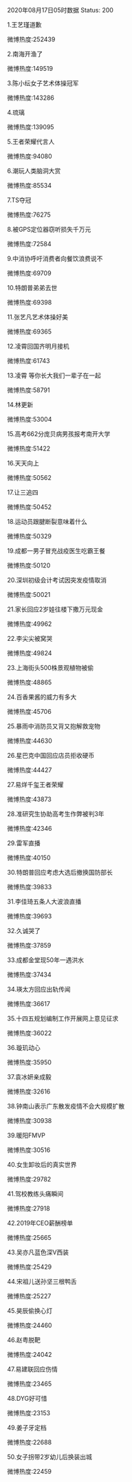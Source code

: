 2020年08月17日05时数据
Status: 200

1.王艺瑾道歉

微博热度:252439

2.南海开渔了

微博热度:149519

3.陈小纭女子艺术体操冠军

微博热度:143286

4.琉璃

微博热度:139095

5.王者荣耀代言人

微博热度:94080

6.潮玩人类脑洞大赏

微博热度:85534

7.TS夺冠

微博热度:76275

8.被GPS定位器窃听损失千万元

微博热度:72584

9.中消协呼吁消费者向餐饮浪费说不

微博热度:69709

10.特朗普弟弟去世

微博热度:69398

11.张艺凡艺术体操好美

微博热度:69365

12.凌霄回国齐明月接机

微博热度:61743

13.凌霄 等你长大我们一辈子在一起

微博热度:58791

14.林更新

微博热度:53004

15.高考662分庞贝病男孩报考南开大学

微博热度:51422

16.天天向上

微博热度:50562

17.让三追四

微博热度:50452

18.运动员跟腱断裂意味着什么

微博热度:50329

19.成都一男子冒充战疫医生吃霸王餐

微博热度:50120

20.深圳初级会计考试因突发疫情取消

微博热度:50021

21.家长回应2岁娃往楼下撒万元现金

微博热度:49962

22.李尖尖被窝哭

微博热度:49824

23.上海街头500株景观植物被偷

微博热度:48865

24.百香果酱的威力有多大

微博热度:45706

25.暴雨中消防员又背又抱解救宠物

微博热度:44630

26.星巴克中国回应店员拒收硬币

微博热度:44427

27.易烊千玺王者荣耀

微博热度:43873

28.准研究生协助高考生作弊被判3年

微博热度:42346

29.雷军直播

微博热度:40150

30.特朗普回应考虑大选后撤换国防部长

微博热度:39833

31.李佳琦五条人大波浪直播

微博热度:39693

32.久诚哭了

微博热度:37859

33.成都金堂现50年一遇洪水

微博热度:37434

34.瑛太方回应出轨传闻

微博热度:36617

35.十四五规划编制工作开展网上意见征求

微博热度:36022

36.璇玑动心

微博热度:35950

37.袁冰妍亲成毅

微博热度:32616

38.钟南山表示广东散发疫情不会大规模扩散

微博热度:30938

39.暖阳FMVP

微博热度:30516

40.女生卸妆后的真实世界

微博热度:29782

41.驾校教练头痛瞬间

微博热度:27918

42.2019年CEO薪酬榜单

微博热度:25665

43.吴亦凡蓝色深V西装

微博热度:25429

44.宋祖儿送孙坚三根鸭舌

微博热度:25227

45.昊辰偷换心灯

微博热度:24460

46.赵粤脱靶

微博热度:24042

47.易建联回应伤情

微博热度:23465

48.DYG好可惜

微博热度:23153

49.姜子牙定档

微博热度:22688

50.女子拐带2岁幼儿后换装出城

微博热度:22459

